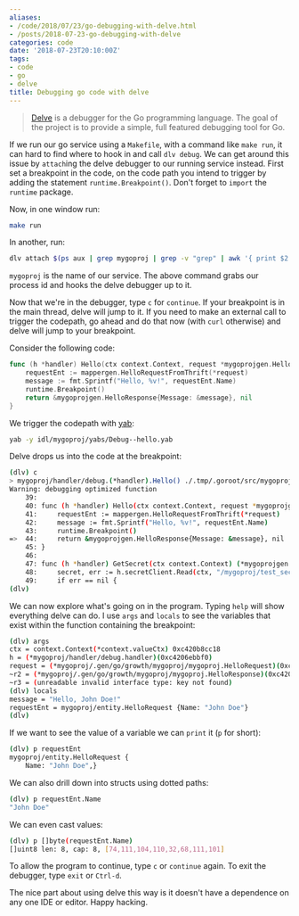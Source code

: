 ```yaml
---
aliases:
- /code/2018/07/23/go-debugging-with-delve.html
- /posts/2018-07-23-go-debugging-with-delve
categories: code
date: '2018-07-23T20:10:00Z'
tags:
- code
- go
- delve
title: Debugging go code with delve
---
```


> [Delve](https://github.com/derekparker/delve) is a debugger for the Go programming language. The goal of the project is to provide a simple, full featured debugging tool for Go.

If we run our go service using a `Makefile`, with a command like `make run`, it can hard to find where to hook in and call `dlv debug`. We can get around this issue by `attach`ing the delve debugger to our running service instead. First set a breakpoint in the code, on the code path you intend to trigger by adding the statement `runtime.Breakpoint()`. Don't forget to `import` the `runtime` package.

Now, in one window run:

```sh
make run
```

In another, run:

```sh
dlv attach $(ps aux | grep mygoproj | grep -v "grep" | awk '{ print $2 }')
```

`mygoproj` is the name of our service. The above command grabs our process id and hooks the delve debugger up to it.

Now that we're in the debugger, type `c` for `continue`. If your breakpoint is in the main thread, delve will jump to it. If you need to make an external call to trigger the codepath, go ahead and do that now (with `curl` otherwise) and delve will jump to your breakpoint.

Consider the following code:

```go
func (h *handler) Hello(ctx context.Context, request *mygoprojgen.HelloRequest) (*mygoprojgen.HelloResponse, error) {
    requestEnt := mappergen.HelloRequestFromThrift(*request)
    message := fmt.Sprintf("Hello, %v!", requestEnt.Name)
    runtime.Breakpoint()
    return &mygoprojgen.HelloResponse{Message: &message}, nil
}
```

We trigger the codepath with [yab](https://github.com/yarpc/yab):

```sh
yab -y idl/mygoproj/yabs/Debug--hello.yab
```

Delve drops us into the code at the breakpoint:

```sh
(dlv) c
> mygoproj/handler/debug.(*handler).Hello() ./.tmp/.goroot/src/mygoproj/handler/debug/debug.go:44 (PC: 0x20518f0)
Warning: debugging optimized function
    39:
    40: func (h *handler) Hello(ctx context.Context, request *mygoprojgen.HelloRequest) (*mygoprojgen.HelloResponse, error) {
    41:     requestEnt := mappergen.HelloRequestFromThrift(*request)
    42:     message := fmt.Sprintf("Hello, %v!", requestEnt.Name)
    43:     runtime.Breakpoint()
=>  44:     return &mygoprojgen.HelloResponse{Message: &message}, nil
    45: }
    46:
    47: func (h *handler) GetSecret(ctx context.Context) (*mygoprojgen.SecretResponse, error) {
    48:     secret, err := h.secretClient.Read(ctx, "/mygoproj/test_secret")
    49:     if err == nil {
(dlv)
```

We can now explore what's going on in the program. Typing `help` will show everything delve can do. I use `args` and `locals` to see the variables that exist within the function containing the breakpoint:

```sh
(dlv) args
ctx = context.Context(*context.valueCtx) 0xc420b8cc18
h = (*mygoproj/handler/debug.handler)(0xc4206ebbf0)
request = (*mygoproj/.gen/go/growth/mygoproj/mygoproj.HelloRequest)(0xc4204bc0c8)
~r2 = (*mygoproj/.gen/go/growth/mygoproj/mygoproj.HelloResponse)(0xc420a029f0)
~r3 = (unreadable invalid interface type: key not found)
(dlv) locals
message = "Hello, John Doe!"
requestEnt = mygoproj/entity.HelloRequest {Name: "John Doe"}
(dlv)
```

If we want to see the value of a variable we can `print` it (`p` for short):

```sh
(dlv) p requestEnt
mygoproj/entity.HelloRequest {
    Name: "John Doe",}
```

We can also drill down into structs using dotted paths:

```sh
(dlv) p requestEnt.Name
"John Doe"
```

We can even cast values:

```sh
(dlv) p []byte(requestEnt.Name)
[]uint8 len: 8, cap: 8, [74,111,104,110,32,68,111,101]
```

To allow the program to continue, type  `c` or `continue` again. To exit the debugger, type `exit` or `Ctrl-d`.

The nice part about using delve this way is it doesn't have a dependence on any one IDE or editor. Happy hacking.
